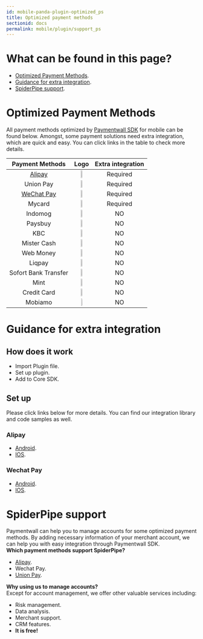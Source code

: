 ```yaml
---
id: mobile-panda-plugin-optimized_ps
title: Optimized payment methods
sectionid: docs
permalink: mobile/plugin/support_ps
---
```

# What can be found in this page?
* [Optimized Payment Methods](#Optimized-Payment-Methods).
* [Guidance for extra integration](#guidance-for-extra-integration).
* [SpiderPipe support](#SpiderPipe-support).

# Optimized Payment Methods

All payment methods optimized by [Paymentwall SDK](/mobile-sdk) for mobile can be found below. Amongst, some payment solutions need extra integration, which are quick and easy. You can click links in the table to check more details.

|Payment Methods|Logo|Extra integration|
| :--: | :--: |:--:|
|[Alipay](#Alipay)|<img src="https://api.paymentwall.com/images/developers/pm_alipay.gif?6 " style="width: 12%">|Required|
|Union Pay|<img src="https://api.paymentwall.com/images/developers/pm_unionpay.gif?6" style="width: 10%">|Required|
|[WeChat Pay](#Wechat-Pay)|<img src="https://api.paymentwall.com/images/developers/pm_wechatpayments.gif?6" style="width: 18%">|Required|
|Mycard|<img src="https://api.paymentwall.com//images/developers/pm_mycardwallet.gif?6" style="width: 18%">|Required|
|Indomog |<img src="https://api.paymentwall.com/images/developers/pm_indomog.gif?6" style="width: 12%">|NO|
|Paysbuy |<img src="https://api.paymentwall.com/images/developers/pm_paysbuy.gif?6 " style="width: 12%">|NO|
|KBC |<img src="https://api.paymentwall.com/images/developers/pm_kbc.gif?6 " style="width: 12%">|NO|
|Mister Cash |<img src=" https://api.paymentwall.com/images/developers/pm_bancontact.gif?6" style="width: 12%">|NO|
|Web Money |<img src="https://api.paymentwall.com/images/developers/pm_webmoney.gif?6 " style="width: 12%">|NO|
|Liqpay | <img src="https://api.paymentwall.com/images/developers/pm_liqpay.gif?6 " style="width: 12%">|NO|
|Sofort Bank Transfer | <img src="https://api.paymentwall.com/images/developers/pm_sofortbanktransfer.gif?6 " style="width: 12%">|NO|
|Mint | <img src=" https://api.paymentwall.com/images/developers/pm_epinpaymentsystem.gif?6" style="width: 12%">|NO|
|Credit Card |<img src="https://api.paymentwall.com/images/developers/pm_allthegate.gif?6 " style="width: 12%">|NO|
|Mobiamo |<img src="https://api.paymentwall.com/images/developers/pm_mobilegateway.gif?6 " style="width: 8%;">|NO|


# Guidance for extra integration

## How does it work
* Import Plugin file.
* Set up plugin.
* Add to Core SDK.

## Set up
Please click links below for more details.
You can find our integration library and code samples as well.

### Alipay
* [Android](https://github.com/paymentwall/paymentwall-android-sdk/tree/master/Plugin/Alipay).
* [IOS](https://github.com/paymentwall/paymentwall-ios-sdk/tree/master/Plugins/PWAlipayPlugin).

### Wechat Pay
* [Android](https://github.com/paymentwall/paymentwall-android-sdk/tree/master/Plugin/Wechatpay).
* [IOS](https://github.com/paymentwall/paymentwall-ios-sdk/tree/master/Plugins/PWWechatpayPlugin).


# SpiderPipe support
Paymentwall can help you to manage accounts for some optimized payment methods. By adding necessary information of your merchant account, we can help you with easy integration through Paymentwall SDK. <br>
**Which payment methods support SpiderPipe?**
* [Alipay](/spiderpipe/alipay).
* Wechat Pay.
* [Union Pay](/spiderpipe/unionpay).

**Why using us to manage accounts?**<br>
Except for account management, we offer other valuable services including:
* Risk management.
* Data analysis.
* Merchant support.
* CRM features.
* **It is free!**
